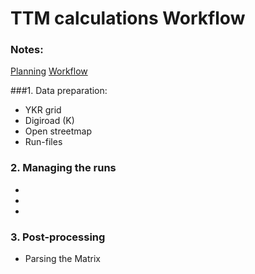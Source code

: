 # TTM calculations Workflow

### Notes:
[Planning](Planning.md)
[Workflow](Workflow.md)


###1. Data preparation:
- YKR grid 
- Digiroad (K)
- Open streetmap
- Run-files 

### 2. Managing the runs
-
-
-

### 3. Post-processing
- Parsing the Matrix